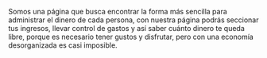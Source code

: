 Somos una página que busca encontrar la forma más sencilla para administrar el dinero de cada persona,  con nuestra página podrás seccionar tus ingresos, llevar control de gastos y así saber cuánto dinero te queda libre, porque es necesario tener gustos y disfrutar, pero con una economía desorganizada es casi imposible.